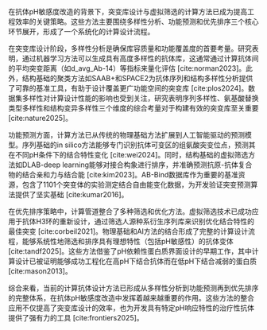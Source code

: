 在抗体pH敏感度改造的背景下，突变库设计与虚拟筛选的计算方法已成为提高工程效率的关键策略。这些方法主要围绕多样性分析、功能预测和优先排序三个核心环节展开，形成了一个系统化的计算设计流程。

在突变库设计阶段，多样性分析是确保库容质量和功能覆盖度的首要考量。研究表明，通过机器学习方法可以生成具有高度多样性的抗体库，这通常通过计算抗体间的平均突变距离（如d_avg_Ab-14）等指标来量化评估 [cite:norman2023]。此外，结构基础的聚类方法如SAAB+和SPACE2为抗体序列和结构多样性分析提供了可靠的基准工具，有助于设计覆盖更广功能空间的突变库 [cite:plos2024]。数据集多样性对计算设计性能的影响也受到关注，研究表明序列多样性、氨基酸替换类型多样性和结构变异多样性三个维度的综合考量对于构建有效的突变库至关重要 [cite:nature2025]。

功能预测方面，计算方法已从传统的物理基础方法扩展到人工智能驱动的预测模型。序列基础的in silico方法能够专门识别抗体可变区的组氨酸突变位点，预测其在不同pH条件下的结合特性变化 [cite:wei2024]。同时，结构基础的虚拟筛选方法如DLAB-deep learning能够对接合构象进行排序，并准确预测抗原-抗体复合物的结合亲和力与结合能 [cite:kim2023]。AB-Bind数据库作为重要的基准资源，包含了1101个突变体的实验测定结合自由能变化数据，为开发验证突变预测算法提供了坚实基础 [cite:kumar2016]。

在优先排序策略中，计算管道整合了多种筛选和优化方法。虚拟筛选技术已成功应用于抗体H3环的重新设计，通过筛选人源种系衍生序列库来识别优化结合特性的最佳突变 [cite:corbeil2021]。物理基础和AI方法的结合形成了完整的计算设计流程，能够系统性地筛选和排序具有理想特性（包括pH敏感性）的抗体变体 [cite:tandf2025]。这些方法借鉴了pH依赖性蛋白质界面设计的早期工作，其中计算设计已被证明能够成功工程化在高pH下结合抗体而在低pH下结合减弱的蛋白质 [cite:mason2013]。

综合来看，当前的计算抗体设计方法已形成从多样性分析到功能预测再到优先排序的完整体系，在抗体pH敏感度改造中发挥着越来越重要的作用。这些方法的整合应用不仅提高了突变库设计的效率，也为开发具有特定pH响应特性的治疗性抗体提供了强有力的工具 [cite:frontiers2025]。